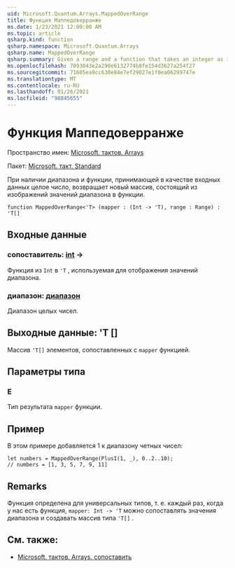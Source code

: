 ```yaml
---
uid: Microsoft.Quantum.Arrays.MappedOverRange
title: Функция Маппедоверранже
ms.date: 1/23/2021 12:00:00 AM
ms.topic: article
qsharp.kind: function
qsharp.namespace: Microsoft.Quantum.Arrays
qsharp.name: MappedOverRange
qsharp.summary: Given a range and a function that takes an integer as input, returns a new array that consists of the images of the range values under the function.
ms.openlocfilehash: 7093043e2a290e6132774b8fe154d3627a254f27
ms.sourcegitcommit: 71605ea9cc630e84e7ef29027e1f0ea06299747e
ms.translationtype: MT
ms.contentlocale: ru-RU
ms.lasthandoff: 01/26/2021
ms.locfileid: "98845655"
---
```

# <a name="mappedoverrange-function"></a>Функция Маппедоверранже

Пространство имен: [Microsoft. тактов. Arrays](xref:Microsoft.Quantum.Arrays)

Пакет: [Microsoft. такт. Standard](https://nuget.org/packages/Microsoft.Quantum.Standard)


При наличии диапазона и функции, принимающей в качестве входных данных целое число, возвращает новый массив, состоящий из изображений значений диапазона в функции.

```qsharp
function MappedOverRange<'T> (mapper : (Int -> 'T), range : Range) : 'T[]
```


## <a name="input"></a>Входные данные

### <a name="mapper--int---t"></a>сопоставитель: [int](xref:microsoft.quantum.lang-ref.int) ->

Функция из `Int` в `'T` , используемая для отображения значений диапазона.


### <a name="range--range"></a>диапазон: [диапазон](xref:microsoft.quantum.lang-ref.range)

Диапазон целых чисел.



## <a name="output--t"></a>Выходные данные: 'T []

Массив `'T[]` элементов, сопоставленных с `mapper` функцией.

## <a name="type-parameters"></a>Параметры типа

### <a name="t"></a>Е

Тип результата `mapper` функции.

## <a name="example"></a>Пример

В этом примере добавляется 1 к диапазону четных чисел:

```qsharp
let numbers = MappedOverRange(PlusI(1, _), 0..2..10);
// numbers = [1, 3, 5, 7, 9, 11]
```

## <a name="remarks"></a>Remarks

Функция определена для универсальных типов, т. е. каждый раз, когда у нас есть функция, `mapper: Int -> 'T` можно сопоставлять значения диапазона и создавать массив типа `'T[]` .

## <a name="see-also"></a>См. также:

- [Microsoft. тактов. Arrays. сопоставить](xref:Microsoft.Quantum.Arrays.Mapped)